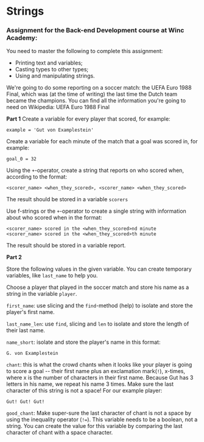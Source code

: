 # Strings

### Assignment for the Back-end Development course at Winc Academy:

You need to master the following to complete this assignment:

- Printing text and variables;
- Casting types to other types;
- Using and manipulating strings.

We're going to do some reporting on a soccer match: the UEFA Euro 1988 Final, which was (at the time of writing) the last time the Dutch team became the champions. You can find all the information you're going to need on Wikipedia: UEFA Euro 1988 Final

**Part 1**
Create a variable for every player that scored, for example:
```
example = 'Gut von Examplestein'
```

Create a variable for each minute of the match that a goal was scored in, for example:
```
goal_0 = 32
```

Using the `+`-operator, create a string that reports on who scored when, according to the format:
```
<scorer_name> <when_they_scored>, <scorer_name> <when_they_scored>
```
The result should be stored in a variable `scorers`

Use f-strings or the `+`-operator to create a single string with information about who scored when in the format:
```
<scorer_name> scored in the <when_they_scored>nd minute
<scorer_name> scored in the <when_they_scored>th minute
```
The result should be stored in a variable report.

**Part 2**

Store the following values in the given variable. You can create temporary variables, like `last_name` to help you.

Choose a player that played in the soccer match and store his name as a string in the variable `player`.

`first_name`: use slicing and the `find`-method (help) to isolate and store the player's first name.

`last_name_len`: use `find`, slicing and `len` to isolate and store the length of their last name.

`name_short`: isolate and store the player's name in this format:
```
G. von Examplestein
```
`chant`: this is what the crowd chants when it looks like your player is going to score a goal -- their first name plus an exclamation mark(`!`), x-times, where x is the number of characters in their first name. Because Gut has 3 letters in his name, we repeat his name 3 times. Make sure the last character of this string is not a space! For our example player:
```
Gut! Gut! Gut!
```
`good_chant`: Make super-sure the last character of chant is not a space by using the inequality operator (`!=`). This variable needs to be a boolean, not a string. You can create the value for this variable by comparing the last character of chant with a space character.
